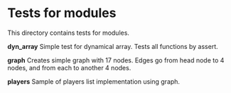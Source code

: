 Tests for modules
=================
This directory contains tests for modules.

**dyn_array**
Simple test for dynamical array. Tests all functions by assert.

**graph**
Creates simple graph with 17 nodes. Edges go from head node to 4 nodes, and from each to another 4 nodes.

**players**
Sample of players list implementation using graph.
